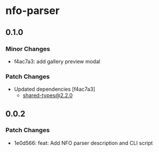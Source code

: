 # nfo-parser

## 0.1.0

### Minor Changes

- f4ac7a3: add gallery preview modal

### Patch Changes

- Updated dependencies [f4ac7a3]
  - shared-types@2.2.0

## 0.0.2

### Patch Changes

- 1e0d566: feat: Add NFO parser description and CLI script

